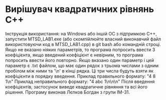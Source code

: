 # Вирішувач квадратичних рівнянь C++
Інструкція використання: на Windows або іншій ОС з підтримкою C++, запустити MTSD_LAB1.exe (або скомпійлюйте власний виконавчий файл використовуючи код в MTSD_LAB1.cpp) в git bash або командній строці. 
Якщо не вказано ніяких параметрів, то програма попросить ввести 3 коефіцієнта, якщо введений коефіцієнт є невірним, то програма попросить ввести його повторно. 
Якщо вказано один параметр і цей параметр є .txt файлом, що має один рядок з трьома числами з одним пробілом між ними та '\n' в кінці рядка. Ці три числа будуть взяти як коефіцієнти в порядку введення. 
Приклад правильного формату: "4 8 1\n"
Приклад неправильного формату: "4   abc 1\n\n\n"
Після введення коефіцієнтів, застосунок виведе квадратичне рівняння та всі його рішення. 
Програму виконав Лєпков Богдан з групи ІМ-31.